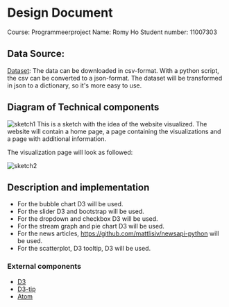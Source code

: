 # Design Document

Course: Programmeerproject
Name: Romy Ho
Student number: 11007303


## Data Source:
 [Dataset](https://www.kaggle.com/jessevent/all-crypto-currencies/kernels):
The data can be downloaded in csv-format. With a python script, the csv can be converted to a json-format. The dataset will be transformed in json to a dictionary, so it's more easy to use.

## Diagram of Technical components

![sketch1](doc/diagram.png)
This is a sketch with the idea of the website visualized. The website will contain a home page, a page containing the visualizations and a page with additional information.

The visualization page will look as followed:

![sketch2](doc/design.png)

## Description and implementation
+ For the bubble chart D3 will be used.
+ For the slider D3 and bootstrap will be used.
+ For the dropdown and checkbox D3 will be used.
+ For the stream graph and pie chart D3 will be used.
+ For the news articles, https://github.com/mattlisiv/newsapi-python will be used.
+ For the scatterplot, D3 tooltip, D3 will be used.

### External components
- [D3](https://d3js.org/)
- [D3-tip](https://github.com/Caged/d3-tip)
- [Atom](atom.io)
